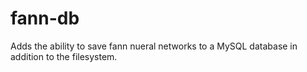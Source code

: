 fann-db
=======

Adds the ability to save fann nueral networks to a MySQL database in addition to the filesystem.
